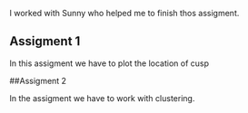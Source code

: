 I worked with Sunny who helped me to finish thos assigment.


## Assigment 1

In this assigment we have to plot the location of cusp

##Assigment 2

In the assigment we have to work with clustering.
